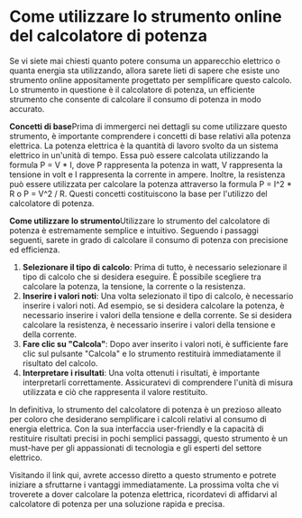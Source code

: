 Come utilizzare lo strumento online del calcolatore di potenza
==============================================================

Se vi siete mai chiesti quanto potere consuma un apparecchio elettrico o quanta energia sta utilizzando, allora sarete lieti di sapere che esiste uno strumento online appositamente progettato per semplificare questo calcolo. Lo strumento in questione è il calcolatore di potenza, un efficiente strumento che consente di calcolare il consumo di potenza in modo accurato.

**Concetti di base**Prima di immergerci nei dettagli su come utilizzare questo strumento, è importante comprendere i concetti di base relativi alla potenza elettrica. La potenza elettrica è la quantità di lavoro svolto da un sistema elettrico in un'unità di tempo. Essa può essere calcolata utilizzando la formula P = V \* I, dove P rappresenta la potenza in watt, V rappresenta la tensione in volt e I rappresenta la corrente in ampere. Inoltre, la resistenza può essere utilizzata per calcolare la potenza attraverso la formula P = I^2 \* R o P = V^2 / R. Questi concetti costituiscono la base per l'utilizzo del calcolatore di potenza.

**Come utilizzare lo strumento**Utilizzare lo strumento del calcolatore di potenza è estremamente semplice e intuitivo. Seguendo i passaggi seguenti, sarete in grado di calcolare il consumo di potenza con precisione ed efficienza.

1. **Selezionare il tipo di calcolo**: Prima di tutto, è necessario selezionare il tipo di calcolo che si desidera eseguire. È possibile scegliere tra calcolare la potenza, la tensione, la corrente o la resistenza.
2. **Inserire i valori noti**: Una volta selezionato il tipo di calcolo, è necessario inserire i valori noti. Ad esempio, se si desidera calcolare la potenza, è necessario inserire i valori della tensione e della corrente. Se si desidera calcolare la resistenza, è necessario inserire i valori della tensione e della corrente.
3. **Fare clic su "Calcola"**: Dopo aver inserito i valori noti, è sufficiente fare clic sul pulsante "Calcola" e lo strumento restituirà immediatamente il risultato del calcolo.
4. **Interpretare i risultati**: Una volta ottenuti i risultati, è importante interpretarli correttamente. Assicuratevi di comprendere l'unità di misura utilizzata e ciò che rappresenta il valore restituito.

In definitiva, lo strumento del calcolatore di potenza è un prezioso alleato per coloro che desiderano semplificare i calcoli relativi al consumo di energia elettrica. Con la sua interfaccia user-friendly e la capacità di restituire risultati precisi in pochi semplici passaggi, questo strumento è un must-have per gli appassionati di tecnologia e gli esperti del settore elettrico.

Visitando il link qui, avrete accesso diretto a questo strumento e potrete iniziare a sfruttarne i vantaggi immediatamente. La prossima volta che vi troverete a dover calcolare la potenza elettrica, ricordatevi di affidarvi al calcolatore di potenza per una soluzione rapida e precisa.